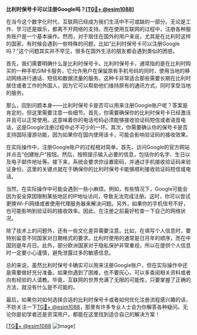 **比利时保号卡可以注册Google吗？[[TG💪+ @esim1088](https://t.me/s/esim1088)]**

在当今这个数字化时代，互联网已经成为我们生活中不可或缺的一部分。无论是工作、学习还是娱乐，都离不开网络的支持。而在使用互联网的过程中，注册各种服务账户是一个基本操作。然而，对于居住在国外的用户来说，尤其是在比利时这样的国家，有时候会遇到一些特殊的问题，比如“比利时保号卡可以注册Google吗？”这个问题其实并不罕见，很多在国外生活的朋友都会遇到类似的困惑。

首先，我们需要明确什么是比利时保号卡。比利时保号卡，通常指的是在比利时购买的一种手机SIM卡服务，它允许用户在保留原有手机号码的同时，使用当地的移动网络进行通话、短信和数据流量的服务。这种卡非常适合那些需要长期在比利时居住或者工作的外国人，因为它可以帮助他们维持原有的通讯方式，同时享受当地的服务。

那么，回到问题本身——比利时保号卡是否可以用来注册Google账户呢？答案是肯定的，但这里需要注意一些细节。首先，你需要确保你的比利时保号卡已经激活并且可以正常使用。这意味着你的电话号码必须能够接收验证码短信或者语音电话，这是Google注册过程中必不可少的一环。其次，你需要确认你的保号卡是否支持国际漫游功能，因为如果你在国内使用该卡，可能会影响验证码的接收效果。

在实际操作中，注册Google账户的过程相对简单。首先，访问Google的官方网站并点击“创建账户”按钮。然后，按照提示输入必要的信息，包括你的名字、生日以及电子邮件地址等。接下来，系统会要求你设置密码，并通过手机接收验证码来验证身份。这里的关键点就在于确保你的比利时保号卡能够顺利接收验证码短信或电话。

当然，在实际操作中可能会遇到一些小麻烦。例如，有些情况下，Google可能会因为安全原因限制某些地区的IP地址访问，导致无法完成注册。这时，你可以尝试更换Wi-Fi网络或者使用代理服务器来解决问题。另外，如果你的手机信号不好，也可能影响到验证码的接收效率。因此，在注册之前最好检查一下自己的网络状况。

除了技术上的问题外，还有一些文化差异需要注意。比如，在填写个人信息时，要特别留意不同国家对日期格式的要求。比利时使用的通常是日月年的顺序，而在中国则是年月日。此外，部分欧洲国家对于隐私保护非常重视，所以在提供个人信息时一定要小心谨慎，避免泄露过多的敏感信息。

总的来说，虽然比利时保号卡确实可以用来注册Google账户，但在实际操作中还是需要做好充分准备。如果你遇到了困难，也不要灰心，可以多查阅相关资料或者向有经验的人请教。毕竟，互联网的世界充满了无限的可能性，只要掌握了正确的方法，就没有什么是不可能的。

最后，如果你对如何选择合适的比利时保号卡或者如何优化注册流程感兴趣的话，不妨关注一下[TG💪+ @esim1088](https://t.me/s/esim1088)，那里有许多专业人士会为你解答各种疑问。无论你是初学者还是资深用户，都能在这里找到适合自己的解决方案！

[[TG💪+ @esim1088](https://t.me/s/esim1088) ![Image](https://i.postimg.cc/4NQfJmqS/Snipaste-2025-05-13-00-14-12.png)]